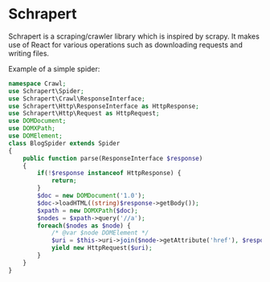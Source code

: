 Schrapert
=========

Schrapert is a scraping/crawler library which is inspired by scrapy. It makes use of React for various operations such as
downloading requests and writing files.

Example of a simple spider:

```php
namespace Crawl;
use Schrapert\Spider;
use Schrapert\Crawl\ResponseInterface;
use Schrapert\Http\ResponseInterface as HttpResponse;
use Schrapert\Http\Request as HttpRequest;
use DOMDocument;
use DOMXPath;
use DOMElement;
class BlogSpider extends Spider
{    
    public function parse(ResponseInterface $response)
    {
        if(!$response instanceof HttpResponse) {
            return;
        }
        $doc = new DOMDocument('1.0');
        $doc->loadHTML((string)$response->getBody());
        $xpath = new DOMXPath($doc);
        $nodes = $xpath->query('//a');
        foreach($nodes as $node) {
            /* @var $node DOMElement */
            $uri = $this->uri->join($node->getAttribute('href'), $response->getUri());
            yield new HttpRequest($uri);
        }
    }
}    
```



